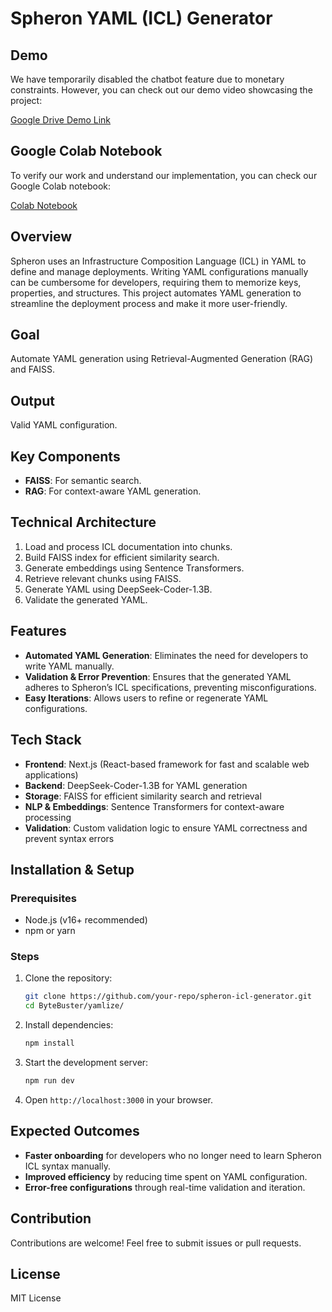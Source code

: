 # Spheron YAML (ICL) Generator

## Demo

We have temporarily disabled the chatbot feature due to monetary constraints. However, you can check out our demo video showcasing the project:

[Google Drive Demo Link](https://drive.google.com/drive/folders/17PXAFSUd2G_1uTZ9R6-0ScDzPVnAaoXi)

## Google Colab Notebook

To verify our work and understand our implementation, you can check our Google Colab notebook:

[Colab Notebook](https://colab.research.google.com/drive/1EmNPYj16DwusqdVbgIkQVPn88Tk4SmKM?usp=sharing)

## Overview

Spheron uses an Infrastructure Composition Language (ICL) in YAML to define and manage deployments. Writing YAML configurations manually can be cumbersome for developers, requiring them to memorize keys, properties, and structures. This project automates YAML generation to streamline the deployment process and make it more user-friendly.

## Goal

Automate YAML generation using Retrieval-Augmented Generation (RAG) and FAISS.

## Output

Valid YAML configuration.

## Key Components

- **FAISS**: For semantic search.
- **RAG**: For context-aware YAML generation.

## Technical Architecture

1. Load and process ICL documentation into chunks.
2. Build FAISS index for efficient similarity search.
3. Generate embeddings using Sentence Transformers.
4. Retrieve relevant chunks using FAISS.
5. Generate YAML using DeepSeek-Coder-1.3B.
6. Validate the generated YAML.

## Features

- **Automated YAML Generation**: Eliminates the need for developers to write YAML manually.
- **Validation & Error Prevention**: Ensures that the generated YAML adheres to Spheron’s ICL specifications, preventing misconfigurations.
- **Easy Iterations**: Allows users to refine or regenerate YAML configurations.

## Tech Stack

- **Frontend**: Next.js (React-based framework for fast and scalable web applications)
- **Backend**: DeepSeek-Coder-1.3B for YAML generation
- **Storage**: FAISS for efficient similarity search and retrieval
- **NLP & Embeddings**: Sentence Transformers for context-aware processing
- **Validation**: Custom validation logic to ensure YAML correctness and prevent syntax errors

## Installation & Setup

### Prerequisites

- Node.js (v16+ recommended)
- npm or yarn

### Steps

1. Clone the repository:
   ```sh
   git clone https://github.com/your-repo/spheron-icl-generator.git
   cd ByteBuster/yamlize/
   ```
2. Install dependencies:
   ```sh
   npm install
   ```
3. Start the development server:
   ```sh
   npm run dev
   ```
4. Open `http://localhost:3000` in your browser.

## Expected Outcomes

- **Faster onboarding** for developers who no longer need to learn Spheron ICL syntax manually.
- **Improved efficiency** by reducing time spent on YAML configuration.
- **Error-free configurations** through real-time validation and iteration.

## Contribution

Contributions are welcome! Feel free to submit issues or pull requests.

## License

MIT License
